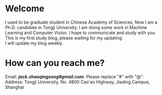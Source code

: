 # Welcome
I used to be graduate student in Chinese Academy of Sciences, Now I am a Ph.D. candidate in Tongji University.
I am doing some work in Machine Learning and Computer Vision. I hope to communicate and study with you.
<br>This is my first study blog, please waiting for my updating. 
<br>I will update my blog weekly.

# How can you reach me?
Email: ***jack.zhaoqingsong#gmail.com***. Please replace "#" with "@". 
<br>Address: Tongji University, No. 4800 Cao'an Highway, Jiading Campus, Shanghai

